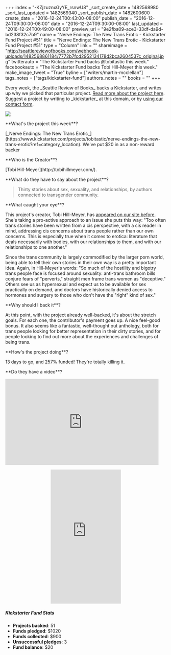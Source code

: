 +++
index = "-KZjzuznxGyYE_rsnwU8"
_sort_create_date = 1482568980
_sort_last_updated = 1482569340
_sort_publish_date = 1482600600
create_date = "2016-12-24T00:43:00-08:00"
publish_date = "2016-12-24T09:30:00-08:00"
date = "2016-12-24T09:30:00-08:00"
last_updated = "2016-12-24T00:49:00-08:00"
preview_url = "9e2fba09-ace3-33df-da9d-bd238f32c7b9"
name = "Nerve Endings: The New Trans Erotic - Kickstarter Fund Project #51"
title = "Nerve Endings: The New Trans Erotic - Kickstarter Fund Project #51"
type = "Column"
link = ""
shareimage = "http://seattlereviewofbooks.com/webhook-uploads/1482568861184/7772b7fcd2952134178d2bca2604537c_original.jpg"
twitterauto = "The Kickstarter Fund backs @tobitastic this week."
facebookauto = "The Kickstarter Fund backs Tobi Hill-Meyer this week."
make_image_tweet = "True"
byline = ["writers/martin-mcclellan"]
tags_notes = ["tags/kickstarter-fund"]
authors_notes = ""
books = ""
+++
<p class="intro">Every week, the _Seattle Review of Books_ backs a Kickstarter, and writes up why we picked that particular project. <a href="http://seattlereviewofbooks.com/notes/2016/01/08/announcing-the-seattle-review-of-books-kickstarter-fund/" title="The Seattle Review of Books - Announcing the Seattle Review of Books Kickstarter Fund">Read more about the project here</a>. Suggest a project by writing to _kickstarter_ at this domain, or by <a href="http://seattlereviewofbooks.com/about/" title="The Seattle Review of Books - About the Seattle Review of Books">using our contact form</a>.<p>

<p class="image"><img src="/webhook-uploads/1482568861184/7772b7fcd2952134178d2bca2604537c_original.jpg"></p>

<p class="noindent">**What's the project this week**?</p>

<p class="noindent">[_Nerve Endings: The New Trans Erotic_](https://www.kickstarter.com/projects/tobitastic/nerve-endings-the-new-trans-erotic?ref=category_location). We've put $20 in as a non-reward backer</p>

<p class="noindent">**Who is the Creator**?</p>

<p class="noindent">[Tobi Hill-Meyer](http://tobihillmeyer.com/).</p>

<p class="noindent">**What do they have to say about the project**?</p>

<p class="noindent"><blockquote>
Thirty stories about sex, sexuality, and relationships, by authors connected to transgender community.
</blockquote></p>

<p class="noindent">**What caught your eye**?</p>
	
<p class="noindent">
This project's creator, Tobi Hill-Meyer, has <a href="http://www.seattlereviewofbooks.com/notes/2016/10/28/what-you-missed-at-lit-crawl-while-you-were-busy-attending-lit-crawl/" title="The Seattle Review of Books - What you missed at Lit Crawl while you were busy attending Lit Crawl">appeared on our site before</a>. She's taking a pro-active approach to an issue she puts this way: "Too often trans stories have been written from a cis perspective, with a cis reader in mind, addressing cis concerns about trans people rather than our own concerns. This is especially true when it comes to erotica: literature that deals necessarily with bodies, with our relationships to them, and with our relationships to one another."
</p>

Since the trans community is largely commodified by the larger porn world, being able to tell their own stories in their own way is a pretty important idea. Again, in Hill-Meyer's words: "So much of the hostility and bigotry trans people face is focused around sexuality: anti-trans bathroom bills conjure fears of "perverts," straight men frame trans women as "deceptive." Others see us as hypersexual and expect us to be available for sex practically on demand, and doctors have historically denied access to hormones and surgery to those who don't have the "right" kind of sex."

<p class="noindent">**Why should I back it**?</p>

<p class="noindent">
At this point, with the project already well-backed, it's about the stretch goals. For each one, the contributor's payment goes up. A nice feel-good bonus. It also seems like a fantastic, well-thought out anthology, both for trans people looking for better representation in their dirty stories, and for people looking to find out more about the experiences and challenges of being trans. 
</p>


<p class="noindent">**How's the project doing**?</p>

<p class="noindent">
	13 days to go, and 257% funded! They're totally killing it.
</p>

<p class="noindent">**Do they have a video**?</p>

<p class="noindent">
<iframe width="480" height="270" src="https://www.kickstarter.com/projects/tobitastic/nerve-endings-the-new-trans-erotic/widget/video.html" frameborder="0" scrolling="no"> </iframe>
</p>

<p style="text-align:center;">
<iframe frameborder="0" height="420" scrolling="no" src="https://www.kickstarter.com/projects/tobitastic/nerve-endings-the-new-trans-erotic/widget/card.html?v=2" width="220"></iframe>
</p>

<h5>Kickstarter Fund Stats</h5>

* **Projects backed**: 51
* **Funds pledged**: $1020
* **Funds collected**: $900
* **Unsuccessful pledges**: 3
* **Fund balance**: $20